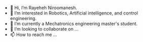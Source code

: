 - 👋 Hi, I’m Rayeheh Niroomanesh.
- 👀 I’m interested in Robotics, Artificial intelligence, and control engineering.
- 🌱 I’m currently a Mechatronics engineering master's student.
- 💞️ I’m looking to collaborate on ...
- 📫 How to reach me ...

<!---
RayehehNiroomanesh/RayehehNiroomanesh is a ✨ special ✨ repository because its `README.md` (this file) appears on your GitHub profile.
You can click the Preview link to take a look at your changes.
--->
